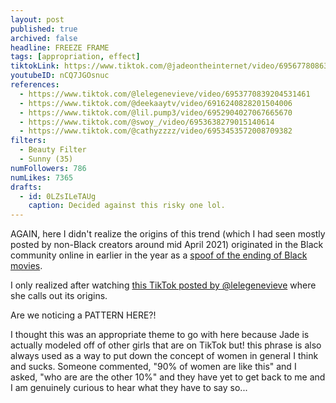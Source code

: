 ```yaml
---
layout: post
published: true
archived: false
headline: FREEZE FRAME
tags: [appropriation, effect]
tiktokLink: https://www.tiktok.com/@jadeontheinternet/video/6956778086394285318
youtubeID: nCQ7JGOsnuc
references:
  - https://www.tiktok.com/@lelegenevieve/video/6953770839204531461
  - https://www.tiktok.com/@deekaaytv/video/6916240828201504006
  - https://www.tiktok.com/@lil.pump3/video/6952904027067665670
  - https://www.tiktok.com/@swoy_/video/6953638279015140614
  - https://www.tiktok.com/@cathyzzzz/video/6953453572008709382
filters:
  - Beauty Filter
  - Sunny (35)
numFollowers: 786
numLikes: 7365
drafts: 
  - id: 0LZsILeTAUg
    caption: Decided against this risky one lol.
---
```


AGAIN, here I didn't realize the origins of this trend (which I had seen mostly posted by non-Black creators around mid April 2021) originated in the Black community online in earlier in the year as a [spoof of the ending of Black movies](https://www.dailydot.com/unclick/twista-faith-evans-hope-tiktok-trend/).

I only realized after watching [this TikTok posted by @lelegenevieve](https://www.tiktok.com/@lelegenevieve/video/6953770839204531461) where she calls out its origins.

Are we noticing a PATTERN HERE?!

I thought this was an appropriate theme to go with here because Jade is actually modeled off of other girls that are on TikTok but! this phrase is also always used as a way to put down the concept of women in general I think and sucks. Someone commented, "90% of women are like this" and I asked, "who are are the other 10%" and they have yet to get back to me and I am genuinely curious to hear what they have to say so...

